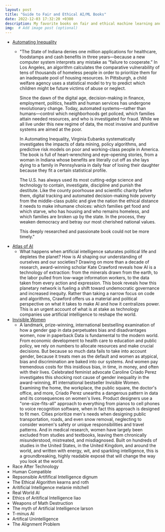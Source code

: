 ```yaml
---
layout: post
title: "Guide to Fair and Ethical AI/ML Books"
date: 2022-12-03 17:32:20 +0300
description: My favorite books on fair and ethical machine learning and artificial intelligence.
img:  # Add image post (optional)
---
```

* [Automating Inequality](https://bookshop.org/p/books/automating-inequality-how-high-tech-tools-profile-police-and-punish-the-poor-virginia-eubanks/8445864?ean=9781250215789)
  * "The State of Indiana denies one million applications for healthcare, foodstamps and cash benefits in three years―because a new computer system interprets any mistake as “failure to cooperate.” In Los Angeles, an algorithm calculates the comparative vulnerability of tens of thousands of homeless people in order to prioritize them for an inadequate pool of housing resources. In Pittsburgh, a child welfare agency uses a statistical model to try to predict which children might be future victims of abuse or neglect.

    Since the dawn of the digital age, decision-making in finance, employment, politics, health and human services has undergone revolutionary change. Today, automated systems―rather than humans―control which neighborhoods get policed, which families attain needed resources, and who is investigated for fraud. While we all live under this new regime of data, the most invasive and punitive systems are aimed at the poor.

    In Automating Inequality, Virginia Eubanks systematically investigates the impacts of data mining, policy algorithms, and predictive risk models on poor and working-class people in America. The book is full of heart-wrenching and eye-opening stories, from a woman in Indiana whose benefits are literally cut off as she lays dying to a family in Pennsylvania in daily fear of losing their daughter because they fit a certain statistical profile.

    The U.S. has always used its most cutting-edge science and technology to contain, investigate, discipline and punish the destitute. Like the county poorhouse and scientific charity before them, digital tracking and automated decision-making hide poverty from the middle-class public and give the nation the ethical distance it needs to make inhumane choices: which families get food and which starve, who has housing and who remains homeless, and which families are broken up by the state. In the process, they weaken democracy and betray our most cherished national values.

    This deeply researched and passionate book could not be more timely."
* [Atlas of AI](https://bookshop.org/p/books/atlas-of-ai-power-politics-and-the-planetary-costs-of-artificial-intelligence-kate-crawford/17465404?ean=9780300264630)
  * What happens when artificial intelligence saturates political life and depletes the planet? How is AI shaping our understanding of ourselves and our societies? Drawing on more than a decade of research, award-winning scholar Kate Crawford reveals how AI is a technology of extraction: from the minerals drawn from the earth, to the labor pulled from low-wage information workers, to the data taken from every action and expression. This book reveals how this planetary network is fueling a shift toward undemocratic governance and increased inequity. Rather than taking a narrow focus on code and algorithms, Crawford offers us a material and political perspective on what it takes to make AI and how it centralizes power. This is an urgent account of what is at stake as technology companies use artificial intelligence to reshape the world.
* [Invisible Women](https://bookshop.org/p/books/invisible-women-data-bias-in-a-world-designed-for-men-caroline-criado-perez/15136602?ean=9781419735219)
  * A landmark, prize-winning, international bestselling examination of how a gender gap in data perpetuates bias and disadvantages women, now in paperback
    Data is fundamental to the modern world. From economic development to health care to education and public policy, we rely on numbers to allocate resources and make crucial decisions. But because so much data fails to take into account gender, because it treats men as the default and women as atypical, bias and discrimination are baked into our systems. And women pay tremendous costs for this insidious bias, in time, in money, and often with their lives.
    Celebrated feminist advocate Caroline Criado Perez investigates this shocking root cause of gender inequality in the award-winning, #1 international bestseller Invisible Women. Examining the home, the workplace, the public square, the doctor's office, and more, Criado Perez unearths a dangerous pattern in data and its consequences on women's lives. Product designers use a "one-size-fits-all" approach to everything from pianos to cell phones to voice recognition software, when in fact this approach is designed to fit men. Cities prioritize men's needs when designing public transportation, roads, and even snow removal, neglecting to consider women's safety or unique responsibilities and travel patterns. And in medical research, women have largely been excluded from studies and textbooks, leaving them chronically misunderstood, mistreated, and misdiagnosed.
Built on hundreds of studies in the United States, in the United Kingdom, and around the world, and written with energy, wit, and sparkling intelligence, this is a groundbreaking, highly readable exposé that will change the way you look at the world.
* Race After Technology
* Human Compatible
* Repsonsible Artififical Intelligence dignum
* The Ethical Algorithm kearns and roth
* Aritificial Intelligence melanie mitchell
* Real World AI
* Ethics of Aritifical Intelligence liao
* Weapons of Math Destruction 
* The myth of Artificial Intelligence larson
* T-minus AI 
* Artifical Unintelligence
* The Alignment Problem

